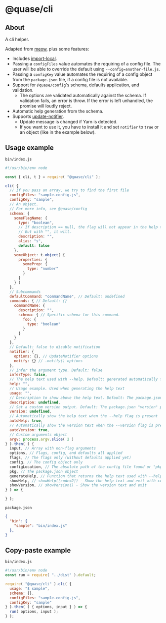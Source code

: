 # @quase/cli

## About

A cli helper.

Adapted from [meow](https://github.com/sindresorhus/meow), plus some features:

- Includes [import-local](https://github.com/sindresorhus/import-local).
- Passing a `configFiles` value automates the requiring of a config file. The user will be able to override the default using `--config=another-file.js`.
- Passing a `configKey` value automates the requiring of a config object from the `package.json` file, if a config file is not available.
- Support for `@quase/config`'s schema, defaults application, and validation.
  - The options are validated automatically against the schema. If validation fails, an error is throw. If the error is left unhandled, the promise will loudly reject.
- Automatic help generation from the schema.
- Supports [update-notifier](https://github.com/yeoman/update-notifier).
  - Update message is changed if Yarn is detected.
  - If you want to use it, you have to install it and set `notifier` to `true` or an object (like in the example below).

## Usage example

`bin/index.js`

```js
#!/usr/bin/env node

const { cli, t } = require( "@quase/cli" );

cli( {
  // If you pass an array, we try to find the first file
  configFiles: "sample.config.js",
  configKey: "sample",
  // An object.
  // For more info, see @quase/config
  schema: {
    someFlagName: {
      type: "boolean",
      // If description == null, the flag will not appear in the help text.
      // But with "", it will.
      description: "",
      alias: "s",
      default: false
    },
    someObject: t.object( {
      properties: {
        someProp: {
          type: "number"
        }
      }
    } )
  },
  // Subcommands
  defaultCommand: "commandName", // Default: undefined
  commands: { // Default: {}
    commandName: {
      description: "",
      schema: { // Specific schema for this command.
        foo: {
          type: "boolean"
        }
      }
    }
  },
  // Default: false to disable notification
  notifier: {
    options: {}, // UpdateNotifier options
    notify: {} // .notify() options
  },
  // Infer the argument type. Default: false
  inferType: false,
  // The help text used with --help. Default: generated automatically from schema
  help: "",
  // Usage example. Used when generating the help text
  usage: "",
  // Description to show above the help text. Default: The package.json "description" property
  description: undefined,
  // Set a custom version output. Default: The package.json "version" property
  version: undefined,
  // Automatically show the help text when the --help flag is present
  autoHelp: true,
  // Automatically show the version text when the --version flag is present
  autoVersion: true,
  // Custom arguments object
  argv: process.argv.slice( 2 )
} ).then( ( {
  input, // Array with non-flag arguments
  options, // Flags, config, and defaults all applied
  flags, // The flags only (without defaults applied yet)
  config, // The config object only
  configLocation, // The absolute path of the config file found or "pkg"
  pkg, // The package.json object
  generateHelp, // Function that returns the help text used with --help
  showHelp, // showHelp([code=2]) - Show the help text and exit with code
  showVersion, // showVersion() - Show the version text and exit
} ) => {

} );
```

`package.json`

```json
{
  "bin": {
    "sample": "bin/index.js"
  },
}
```

## Copy-paste example

`bin/index.js`

```js
#!/usr/bin/env node
const run = require( "../dist" ).default;

require( "@quase/cli" ).cli( {
  usage: "$ sample",
  schema: {},
  configFiles: "sample.config.js",
  configKey: "sample"
} ).then( ( { options, input } ) => {
  run( options, input );
} );
```

